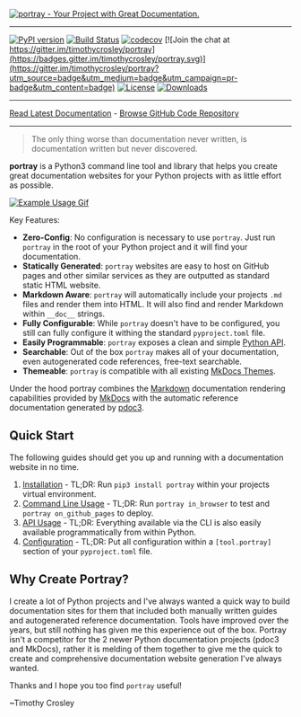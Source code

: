 [![portray - Your Project with Great Documentation.](https://raw.github.com/timothycrosley/portray/master/art/logo.png)](https://timothycrosley.github.io/portray/)
_________________

[![PyPI version](https://badge.fury.io/py/portray.svg)](http://badge.fury.io/py/portray)
[![Build Status](https://travis-ci.org/timothycrosley/portray.svg?branch=master)](https://travis-ci.org/timothycrosley/portray)
[![codecov](https://codecov.io/gh/timothycrosley/portray/branch/master/graph/badge.svg)](https://codecov.io/gh/timothycrosley/portray)
[![Join the chat at https://gitter.im/timothycrosley/portray](https://badges.gitter.im/timothycrosley/portray.svg)](https://gitter.im/timothycrosley/portray?utm_source=badge&utm_medium=badge&utm_campaign=pr-badge&utm_content=badge)
[![License](https://img.shields.io/github/license/mashape/apistatus.svg)](https://pypi.python.org/pypi/hug/)
[![Downloads](https://pepy.tech/badge/portray)](https://pepy.tech/project/portray)
_________________

[Read Latest Documentation](https://timothycrosley.github.io/portray/) - [Browse GitHub Code Repository](https://github.com/timothycrosley/portray/)
_________________

> The only thing worse than documentation never written, is documentation written but never discovered.

**portray** is a Python3 command line tool and library that helps you create great documentation websites for your Python projects with as little effort as possible.

[![Example Usage Gif](https://raw.githubusercontent.com/timothycrosley/portray/master/art/example.gif)](https://raw.githubusercontent.com/timothycrosley/portray/master/art/example.gif)

Key Features:

* **Zero-Config**: No configuration is necessary to use `portray`. Just run `portray` in the root of your Python project and it will find your documentation.
* **Statically Generated**: `portray` websites are easy to host on GitHub pages and other similar services as they are outputted as standard static HTML website.
* **Markdown Aware**: `portray` will automatically include your projects `.md` files and render them into HTML. It will also find and render Markdown within `__doc__` strings.
* **Fully Configurable**: While `portray` doesn't have to be configured, you still can fully configure it withing the standard `pyproject.toml` file.
* **Easily Programmable**: `portray` exposes a clean and simple [Python API](https://timothycrosley.github.io/portray/reference/portray/api/).
* **Searchable**: Out of the box `portray` makes all of your documentation, even autogenerated code references, free-text searchable.
* **Themeable**: `portray` is compatible with all existing [MkDocs Themes](https://github.com/mkdocs/mkdocs/wiki/MkDocs-Themes).

Under the hood portray combines the [Markdown](https://commonmark.org/help/) documentation rendering capabilities provided by [MkDocs](https://www.mkdocs.org/)
with the automatic reference documentation generated by [pdoc3](https://pdoc3.github.io/pdoc/).

## Quick Start

The following guides should get you up and running with a documentation website in no time.

1. [Installation](https://timothycrosley.github.io/portray/docs/quick_start/1.-installation/) - TL;DR: Run `pip3 install portray` within your projects virtual environment.
2. [Command Line Usage](https://timothycrosley.github.io/portray/docs/quick_start/2.-cli/) - TL;DR: Run `portray in_browser` to test and `portray on_github_pages` to deploy.
3. [API Usage](https://timothycrosley.github.io/portray/docs/quick_start/3.-api/) - TL;DR: Everything available via the CLI is also easily available programmatically from within Python.
4. [Configuration](https://timothycrosley.github.io/portray/docs/quick_start/4.-configuration/) - TL;DR: Put all configuration within a `[tool.portray]` section of your `pyproject.toml` file.

## Why Create Portray?

I create a lot of Python projects and I've always wanted a quick way to build documentation sites for them that included both manually written guides and autogenerated reference documentation.
Tools have improved over the years, but still nothing has given me this experience out of the box. Portray isn't a competitor for the 2 newer Python documentation projects (pdoc3 and MkDocs), rather it is melding of them
together to give me the quick to create and comprehensive documentation website generation I've always wanted.

Thanks and I hope you too find `portray` useful!

~Timothy Crosley
